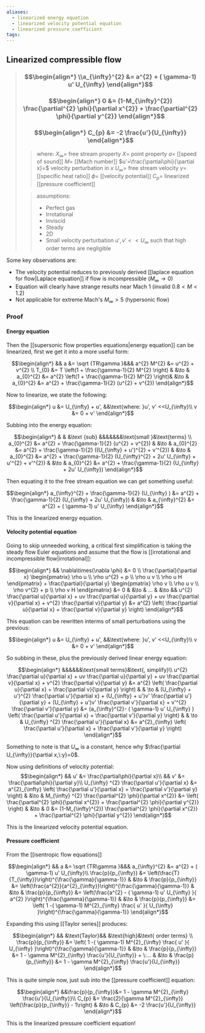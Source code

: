 ```yaml
---
aliases:
  - linearized energy equation
  - linearized velocity potential equation
  - linearized pressure coefficient
tags:
---
```


## Linearized compressible flow
 

> ### $$\begin{align*}   \\a_{\infty}^{2} &= a^{2} + ( \gamma-1)    u' U_{\infty}  \end{align*}$$
> ### $$\begin{align*}   0  &=   (1-M_{\infty}^{2})  \frac{\partial^{2} \phi}{\partial x^{2}} + \frac{\partial^{2} \phi}{\partial y^{2}}  \end{align*}$$
> ### $$\begin{align*}  C_{p} &= -2 \frac{u'}{U_{\infty}}   \end{align*}$$
>> where:
>> $X_{\infty}=$ free stream property
>> $X=$ point property
>> $a=$ [[speed of sound]]
>> $M=$ [[Mach number]]
>> $u'=\frac{\partial\phi}{\partial x}=$ velocity perturbation in $x$
>> $U_{\infty}=$ free stream velocity
>> $\gamma=$ [[specific heat ratio]]
>> $\phi=$ [[velocity potential]]
>> $C_{p}=$ linearized [[pressure coefficient]]
>
>> assumptions:
>> - Perfect gas
>> - Irrotational
>> - Inviscid
>> - Steady
>> - 2D
>> - Small velocity perturbation $u',v'<<U_{\infty}$ such that high order terms are negligible

Some key observations are:
- The velocity potential reduces to previously derived [[laplace equation for flow|Laplace equation]] if flow is incompressible ($M_{\infty} \to 0$)
- Equation will clearly have strange results near Mach 1 (invalid $0.8<M<1.2$)
- Not applicable for extreme Mach's $M_{\infty}>5$ (hypersonic flow)

### Proof

#### Energy equation

Then the [[supersonic flow properties equations|energy equation]] can be linearized, first we get it into a more useful form:

$$\begin{align*}
 && a &= \sqrt {TR\gamma }&&& a^{2} M^{2} &= u^{2} + v^{2} \\
T_{0} &= T \left(1 + \frac{\gamma-1}{2} M^{2} \right) & &\to & a_{0}^{2} &= a^{2} \left(1 + \frac{\gamma-1}{2} M^{2} \right)& &\to & a_{0}^{2} &= a^{2} +  \frac{\gamma-1}{2} (u^{2} + v^{2}) 
\end{align*}$$

Now to linearize, we state the following:

$$\begin{align*}
u &= U_{\infty} + u', &&\text{where: }u', v' <<U_{\infty}\\
v &= 0 + v'
\end{align*}$$

Subbing into the energy equation:

$$\begin{align*}
& & &\text {sub} &&&&&&&\text{small }&\text{terms}  \\
a_{0}^{2} &= a^{2} +  \frac{\gamma-1}{2} (u^{2} + v^{2})  &  &\to & a_{0}^{2} &= a^{2} +  \frac{\gamma-1}{2} ((U_{\infty} + u')^{2} + v'^{2}) &  &\to & a_{0}^{2} &= a^{2} +  \frac{\gamma-1}{2} (U_{\infty}^{2} + 2u' U_{\infty} + u'^{2} + v'^{2}) & &\to & a_{0}^{2} &= a^{2} +  \frac{\gamma-1}{2} (U_{\infty} + 2u' U_{\infty})
\end{align*}$$

Then equating it to the free stream equation we can get something useful:

$$\begin{align*}
a_{\infty}^{2} +  \frac{\gamma-1}{2} (U_{\infty}  ) &= a^{2} +  \frac{\gamma-1}{2} (U_{\infty} + 2u' U_{\infty}) & &\to & a_{\infty}^{2} &= a^{2} + ( \gamma-1)    u' U_{\infty} 
\end{align*}$$

This is the linearized energy equation.

#### Velocity potential equation

Going to skip unneeded working, a critical first simplification is taking the steady flow Euler equations and assume that the flow is [[irrotational and incompressible flow|irrotational]]:

$$\begin{align*}
&& \nabla\times(\nabla \phi) &= 0 \\
\frac{\partial}{\partial x}  \begin{pmatrix} \rho u  \\ \rho u^{2} + p \\ \rho u v \\ \rho u H \end{pmatrix} + \frac{\partial}{\partial y}  \begin{pmatrix} \rho v  \\ \rho u v \\ \rho v^{2} + p \\ \rho v H \end{pmatrix} &= 0 & &\to & ... & &\to && u^{2} \frac{\partial u}{\partial x} + uv \frac{\partial u}{\partial y} + uv \frac{\partial v}{\partial x} + v^{2} \frac{\partial v}{\partial y} &= a^{2} \left( \frac{\partial u}{\partial x} + \frac{\partial v}{\partial y} \right)
\end{align*}$$

This equation can be rewritten interms of small perturbations using the previous:

$$\begin{align*}
u &= U_{\infty} + u', &&\text{where: }u', v' <<U_{\infty}\\
v &= 0 + v'
\end{align*}$$

So subbing in these, plus the previously derived linear energy equation:

$$\begin{align*}
&&&&&&\text{small terms}&\text{, simplify}\\
u^{2} \frac{\partial u}{\partial x} + uv \frac{\partial u}{\partial y} + uv \frac{\partial v}{\partial x} + v^{2} \frac{\partial v}{\partial y} &= a^{2} \left( \frac{\partial u}{\partial x} + \frac{\partial v}{\partial y} \right) & & \to & (U_{\infty} + u')^{2} \frac{\partial u'}{\partial x} + (U_{\infty} + u')v' \frac{\partial u'}{\partial y} + (U_{\infty} + u')v' \frac{\partial v'}{\partial x} + v'^{2} \frac{\partial v'}{\partial y} &= (a_{\infty}^{2}- ( \gamma-1)    u' U_{\infty} ) \left( \frac{\partial u'}{\partial x} + \frac{\partial v'}{\partial y} \right) & & \to & 
 U_{\infty}   ^{2} \frac{\partial u'}{\partial x}   &= a^{2}_{\infty} \left( \frac{\partial u'}{\partial x} + \frac{\partial v'}{\partial y} \right)
\end{align*}$$

Something to note is that $U_{\infty}$ is a constant, hence why $\frac{\partial U_{\infty}}{\partial x,\:y}=0$.  

Now using definitions of velocity potential:
$$\begin{align*}
&& u' &= \frac{\partial\phi}{\partial x}\\
&& v' &= \frac{\partial\phi}{\partial y}\\
U_{\infty}   ^{2} \frac{\partial u'}{\partial x}   &= a^{2}_{\infty} \left( \frac{\partial u'}{\partial x} + \frac{\partial v'}{\partial y} \right) & &\to & M_{\infty}   ^{2} \frac{\partial^{2} \phi}{\partial x^{2}}   &=   \left( \frac{\partial^{2} \phi}{\partial x^{2}} + \frac{\partial^{2} \phi}{\partial y^{2}} \right)
 & &\to &    0  &=   (1-M_{\infty}^{2})  \frac{\partial^{2} \phi}{\partial x^{2}} + \frac{\partial^{2} \phi}{\partial y^{2}} 
\end{align*}$$

This is the linearized velocity potential equation.

#### Pressure coefficient

From the [[isentropic flow equations]]

$$\begin{align*}
 && a &= \sqrt {TR\gamma }&&& a_{\infty}^{2} &= a^{2} + ( \gamma-1)    u' U_{\infty}\\
\frac{p}{p_{\infty}} &= \left(\frac{T}{T_{\infty}}\right)^{\frac{\gamma}{\gamma-1}}  & &\to & \frac{p}{p_{\infty}} &= \left(\frac{a^{2}}{a^{2}_{\infty}}\right)^{\frac{\gamma}{\gamma-1}}  & &\to & \frac{p}{p_{\infty}} &= \left(\frac{a^{2} - ( \gamma-1)    u' U_{\infty} }{ a^{2}   }\right)^{\frac{\gamma}{\gamma-1}}  & &\to & 
\frac{p}{p_{\infty}} &=  \left( 1 -( \gamma-1) M^{2}_{\infty} \frac{      u' }{ U_{\infty} }\right)^{\frac{\gamma}{\gamma-1}} 
\end{align*}$$

Expanding this using [[Taylor series]] produces:

$$\begin{align*}
&& &\text{Taylor}&& &\text{high}&\text{ order terms} \\
\frac{p}{p_{\infty}} &=  \left( 1 -( \gamma-1) M^{2}_{\infty} \frac{      u' }{ U_{\infty} }\right)^{\frac{\gamma}{\gamma-1}} & &\to & \frac{p}{p_{\infty}} &= 1 - \gamma M^{2}_{\infty} \frac{u'}{U_{\infty}} + \:...  & &\to & \frac{p}{p_{\infty}} &= 1 - \gamma M^{2}_{\infty} \frac{u'}{U_{\infty}}  
\end{align*}$$

This is quite simple now, just sub into the [[pressure coefficient]] equation:

$$\begin{align*} 
&&\frac{p}{p_{\infty}}&=  1 - \gamma M^{2}_{\infty} \frac{u'}{U_{\infty}}\\
C_{p} &= \frac{2}{\gamma M^{2}_{\infty}} \left(\frac{p}{p_{\infty}} - 1\right) & &\to & C_{p} &= -2 \frac{u'}{U_{\infty}}  
\end{align*}$$

This is the linearized pressure coefficient equation!
